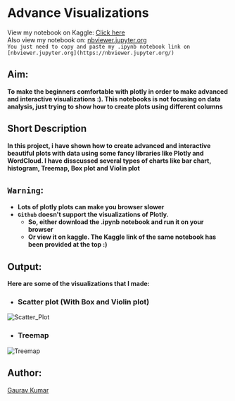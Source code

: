 # Advance Visualizations

View my notebook on Kaggle: [Click here](https://www.kaggle.com/gauravkumar008/advanced-visualizations)<br>
Also view my notebook on: [nbviewer.jupyter.org](https://nbviewer.jupyter.org/)<br>
```You just need to copy and paste my .ipynb notebook link on [nbviewer.jupyter.org](https://nbviewer.jupyter.org/)```<br>

## Aim:
**To make the beginners comfortable with plotly in order to make advanced and interactive visualizations :). This notebooks is not focusing on data analysis, just trying to show how to create plots using different columns**

## Short Description
**In this project, i have shown how to create advanced and interactive beautiful plots with data using some fancy libraries like Plotly and WordCloud. I have disscussed several types of charts like bar chart, histogram, Treemap, Box plot and Violin plot**

## ```Warning```:
 - **Lots of plotly plots can make you browser slower**
 - **```Github``` doesn't support the visualizations of Plotly.**
   - **So, either download the .ipynb notebook and run it on your browser**
   - **Or view it on kaggle. The Kaggle link of the same notebook has been provided at the top :)**

## Output:
**Here are some of the visualizations that I made:**

 - ### Scatter plot (With Box and Violin plot)
![Scatter_Plot](gifs/scatterplot.gif)

 - ### Treemap
![Treemap](gifs/treemap.gif)

## Author:
[Gaurav Kumar](https://github.com/Gaurav1401)